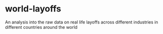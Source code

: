 # world-layoffs
 An analysis into the raw data on real life layoffs across different industries in different countries around the world
